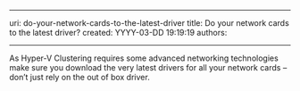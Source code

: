 

---
uri: do-your-network-cards-to-the-latest-driver
title: Do your network cards to the latest driver?
created: YYYY-03-DD 19:19:19
authors:

---




<span class='intro'> As Hyper-V Clustering requires some advanced networking technologies make sure you download the very latest drivers for all your network cards – don’t just rely on the out of box driver.  </span>




